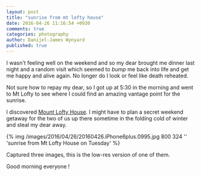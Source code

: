 ```yaml
---
layout: post
title: "sunrise from mt lofty house"
date: 2016-04-26 11:16:54 +0930
comments: true
categories: photography
author: Danijel-James Wynyard
published: true
---
```

I wasn't feeling well on the weekend and so my dear brought me dinner last night and a random visit which seemed to _bump_ me back into life and get me happy and alive again. No longer do I look or feel like death reheated.

Not sure how to repay my dear, so I got up at 5:30 in the morning and went to Mt Lofty to see where I could find an amazing vantage point for the sunrise.

I discovered [Mount Lofty House](http://www.mtloftyhouse.com.au). I might have to plan a secret weekend getaway for the two of us up there sometime in the folding cold of winter and steal my dear away.

{% img /images/2016/04/26/20160426.iPhone6plus.0995.jpg 800 324 '' 'sunrise from Mt Lofty House on Tuesday' %}

Captured three images, this is the low-res version of one of them.

Good morning everyone !